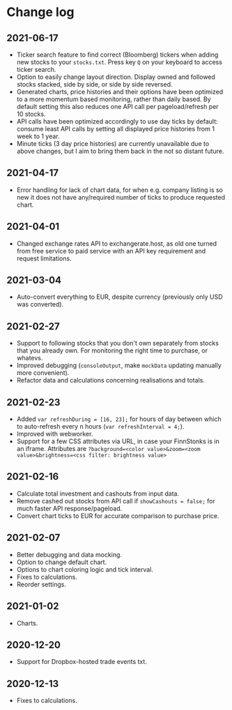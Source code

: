# Change log

## 2021-06-17

- Ticker search feature to find correct (Bloomberg) tickers when adding new stocks to your `stocks.txt`. Press key `Q` on your keyboard to access ticker search.
- Option to easily change layout direction. Display owned and followed stocks stacked, side by side, or side by side reversed.
- Generated charts, price histories and their options have been optimized to a more momentum based monitoring, rather than daily based. By default setting this also reduces one API call per pageload/refresh per 10 stocks.
- API calls have been optimized accordingly to use day ticks by default: consume least API calls by setting all displayed price histories from 1 week to 1 year.
- Minute ticks (3 day price histories) are currently unavailable due to above changes, but I aim to bring them back in the not so distant future.

## 2021-04-17

- Error handling for lack of chart data, for when e.g. company listing is so new it does not have any/required number of ticks to produce requested chart.

## 2021-04-01

- Changed exchange rates API to exchangerate.host, as old one turned from free service to paid service with an API key requirement and request limitations.

## 2021-03-04

- Auto-convert everything to EUR, despite currency (previously only USD was converted).

## 2021-02-27

- Support to following stocks that you don't own separately from stocks that you already own. For monitoring the right time to purchase, or whatevs.
- Improved debugging (`consoleOutput`, make `mockData` updating manually more convenient).
- Refactor data and calculations concerning realisations and totals.

## 2021-02-23

- Added `var refreshDuring = [16, 23];` for hours of day between which to auto-refresh every n hours (`var refreshInterval = 4;`).
- Improved with webworker.
- Support for a few CSS attributes via URL, in case your FinnStonks is in an iframe. Attributes are `?background=<color value>&zoom=<zoom value>&brightness=<css filter: brightness value>`

## 2021-02-16

- Calculate total investment and cashouts from input data.
- Remove cashed out stocks from API call if `showCashouts = false;` for much faster API response/pageload.
- Convert chart ticks to EUR for accurate comparison to purchase price.

## 2021-02-07

- Better debugging and data mocking.
- Option to change default chart.
- Options to chart coloring logic and tick interval.
- Fixes to calculations.
- Reorder settings.

## 2021-01-02

- Charts.

## 2020-12-20

- Support for Dropbox-hosted trade events txt.

## 2020-12-13

- Fixes to calculations.
